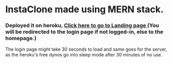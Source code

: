 # InstaClone made using MERN stack.

<h3> Deployed it on heroku, <a href="https://ig11.herokuapp.com/"> Click here to go to Landing page </a> 
  (You will be redirected to the login page if not logged-in, else to the homepage.) </h3>
<p>
The login page might take 30 seconds to load and same goes for the server, as the heroku's free dynos go into sleep mode after 30 minutes of no use.
  </p>
